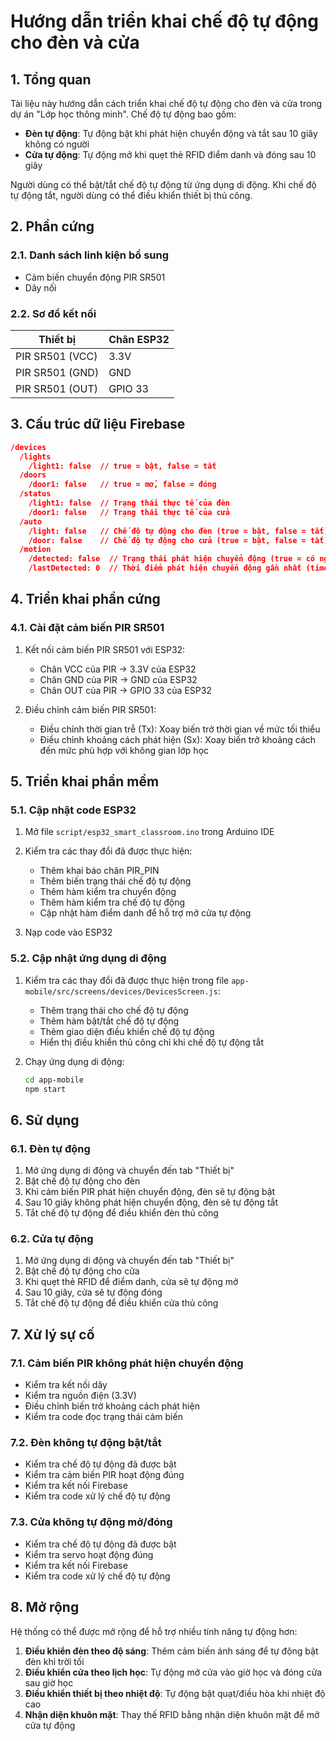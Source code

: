 # Hướng dẫn triển khai chế độ tự động cho đèn và cửa

## 1. Tổng quan

Tài liệu này hướng dẫn cách triển khai chế độ tự động cho đèn và cửa trong dự án "Lớp học thông minh". Chế độ tự động bao gồm:

- **Đèn tự động**: Tự động bật khi phát hiện chuyển động và tắt sau 10 giây không có người
- **Cửa tự động**: Tự động mở khi quẹt thẻ RFID điểm danh và đóng sau 10 giây

Người dùng có thể bật/tắt chế độ tự động từ ứng dụng di động. Khi chế độ tự động tắt, người dùng có thể điều khiển thiết bị thủ công.

## 2. Phần cứng

### 2.1. Danh sách linh kiện bổ sung

- Cảm biến chuyển động PIR SR501
- Dây nối

### 2.2. Sơ đồ kết nối

| Thiết bị | Chân ESP32 |
|----------|------------|
| PIR SR501 (VCC) | 3.3V |
| PIR SR501 (GND) | GND |
| PIR SR501 (OUT) | GPIO 33 |

## 3. Cấu trúc dữ liệu Firebase

```json
/devices
  /lights
    /light1: false  // true = bật, false = tắt
  /doors
    /door1: false   // true = mở, false = đóng
  /status
    /light1: false  // Trạng thái thực tế của đèn
    /door1: false   // Trạng thái thực tế của cửa
  /auto
    /light: false   // Chế độ tự động cho đèn (true = bật, false = tắt)
    /door: false    // Chế độ tự động cho cửa (true = bật, false = tắt)
  /motion
    /detected: false  // Trạng thái phát hiện chuyển động (true = có người, false = không có người)
    /lastDetected: 0  // Thời điểm phát hiện chuyển động gần nhất (timestamp)
```

## 4. Triển khai phần cứng

### 4.1. Cài đặt cảm biến PIR SR501

1. Kết nối cảm biến PIR SR501 với ESP32:
   - Chân VCC của PIR → 3.3V của ESP32
   - Chân GND của PIR → GND của ESP32
   - Chân OUT của PIR → GPIO 33 của ESP32

2. Điều chỉnh cảm biến PIR SR501:
   - Điều chỉnh thời gian trễ (Tx): Xoay biến trở thời gian về mức tối thiểu
   - Điều chỉnh khoảng cách phát hiện (Sx): Xoay biến trở khoảng cách đến mức phù hợp với không gian lớp học

## 5. Triển khai phần mềm

### 5.1. Cập nhật code ESP32

1. Mở file `script/esp32_smart_classroom.ino` trong Arduino IDE
2. Kiểm tra các thay đổi đã được thực hiện:
   - Thêm khai báo chân PIR_PIN
   - Thêm biến trạng thái chế độ tự động
   - Thêm hàm kiểm tra chuyển động
   - Thêm hàm kiểm tra chế độ tự động
   - Cập nhật hàm điểm danh để hỗ trợ mở cửa tự động

3. Nạp code vào ESP32

### 5.2. Cập nhật ứng dụng di động

1. Kiểm tra các thay đổi đã được thực hiện trong file `app-mobile/src/screens/devices/DevicesScreen.js`:
   - Thêm trạng thái cho chế độ tự động
   - Thêm hàm bật/tắt chế độ tự động
   - Thêm giao diện điều khiển chế độ tự động
   - Hiển thị điều khiển thủ công chỉ khi chế độ tự động tắt

2. Chạy ứng dụng di động:
   ```bash
   cd app-mobile
   npm start
   ```

## 6. Sử dụng

### 6.1. Đèn tự động

1. Mở ứng dụng di động và chuyển đến tab "Thiết bị"
2. Bật chế độ tự động cho đèn
3. Khi cảm biến PIR phát hiện chuyển động, đèn sẽ tự động bật
4. Sau 10 giây không phát hiện chuyển động, đèn sẽ tự động tắt
5. Tắt chế độ tự động để điều khiển đèn thủ công

### 6.2. Cửa tự động

1. Mở ứng dụng di động và chuyển đến tab "Thiết bị"
2. Bật chế độ tự động cho cửa
3. Khi quẹt thẻ RFID để điểm danh, cửa sẽ tự động mở
4. Sau 10 giây, cửa sẽ tự động đóng
5. Tắt chế độ tự động để điều khiển cửa thủ công

## 7. Xử lý sự cố

### 7.1. Cảm biến PIR không phát hiện chuyển động

- Kiểm tra kết nối dây
- Kiểm tra nguồn điện (3.3V)
- Điều chỉnh biến trở khoảng cách phát hiện
- Kiểm tra code đọc trạng thái cảm biến

### 7.2. Đèn không tự động bật/tắt

- Kiểm tra chế độ tự động đã được bật
- Kiểm tra cảm biến PIR hoạt động đúng
- Kiểm tra kết nối Firebase
- Kiểm tra code xử lý chế độ tự động

### 7.3. Cửa không tự động mở/đóng

- Kiểm tra chế độ tự động đã được bật
- Kiểm tra servo hoạt động đúng
- Kiểm tra kết nối Firebase
- Kiểm tra code xử lý chế độ tự động

## 8. Mở rộng

Hệ thống có thể được mở rộng để hỗ trợ nhiều tính năng tự động hơn:

1. **Điều khiển đèn theo độ sáng**: Thêm cảm biến ánh sáng để tự động bật đèn khi trời tối
2. **Điều khiển cửa theo lịch học**: Tự động mở cửa vào giờ học và đóng cửa sau giờ học
3. **Điều khiển thiết bị theo nhiệt độ**: Tự động bật quạt/điều hòa khi nhiệt độ cao
4. **Nhận diện khuôn mặt**: Thay thế RFID bằng nhận diện khuôn mặt để mở cửa tự động
